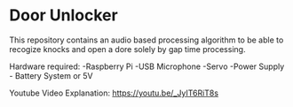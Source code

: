 # Door Unlocker
 
This repository contains an audio based processing algorithm to be able to recogize knocks and open a dore solely by gap time processing.

Hardware required:
-Raspberry Pi
-USB Microphone
-Servo
-Power Supply - Battery System or 5V


Youtube Video Explanation: https://youtu.be/_JyIT6RiT8s
